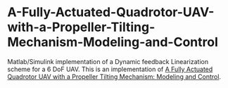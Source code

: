 # A-Fully-Actuated-Quadrotor-UAV-with-a-Propeller-Tilting-Mechanism-Modeling-and-Control
Matlab/Simulink implementation of a Dynamic feedback Linearization scheme for a 6 DoF UAV. This is an implementation of [A Fully Actuated Quadrotor UAV with a Propeller Tilting Mechanism: Modeling and Control](https://ieeexplore.ieee.org/document/7576784).
